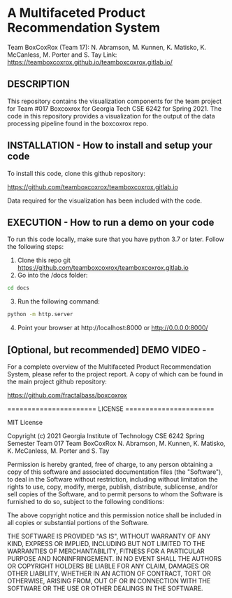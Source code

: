 # A Multifaceted Product Recommendation System
Team BoxCoxRox (Team 17):  N. Abramson, M. Kunnen, K. Matisko, K. McCanless, M. Porter and S. Tay
Link: https://teamboxcoxrox.github.io/teamboxcoxrox.gitlab.io/
## DESCRIPTION

This repository contains the visualization components for the team project for Team #017 Boxcoxrox for 
Georgia Tech CSE 6242 for Spring 2021.  The code in this repository provides a visualization for the 
output of the data processing pipeline found in the boxcoxrox repo.

## INSTALLATION - How to install and setup your code

To install this code, clone this github repository:  

https://github.com/teamboxcoxrox/teamboxcoxrox.gitlab.io

Data required for the visualization has been included with the code. 

## EXECUTION - How to run a demo on your code

To run this code locally, make sure that you have python 3.7 or later. Follow the following steps:

1.  Clone this repo git  https://github.com/teamboxcoxrox/teamboxcoxrox.gitlab.io
2.  Go into the /docs folder:
``` bash
cd docs
```
3.  Run the following command:
``` bash
python -m http.server
```
4.  Point your browser at  http://localhost:8000 or http://0.0.0.0:8000/

## [Optional, but recommended] DEMO VIDEO -

For a complete overview of the Multifaceted Product Recommendation System, please refer to the project
report.  A copy of which can be found in the main project github repository:

https://github.com/fractalbass/boxcoxrox

====================== LICENSE ======================

MIT License

Copyright (c) 2021 Georgia Institute of Technology CSE 6242 Spring Semester Team 017 Team BoxCoxRox
N. Abramson, M. Kunnen, K. Matisko, K. McCanless, M. Porter and S. Tay

Permission is hereby granted, free of charge, to any person obtaining a copy
of this software and associated documentation files (the "Software"), to deal
in the Software without restriction, including without limitation the rights
to use, copy, modify, merge, publish, distribute, sublicense, and/or sell
copies of the Software, and to permit persons to whom the Software is
furnished to do so, subject to the following conditions:

The above copyright notice and this permission notice shall be included in all
copies or substantial portions of the Software.

THE SOFTWARE IS PROVIDED "AS IS", WITHOUT WARRANTY OF ANY KIND, EXPRESS OR
IMPLIED, INCLUDING BUT NOT LIMITED TO THE WARRANTIES OF MERCHANTABILITY,
FITNESS FOR A PARTICULAR PURPOSE AND NONINFRINGEMENT. IN NO EVENT SHALL THE
AUTHORS OR COPYRIGHT HOLDERS BE LIABLE FOR ANY CLAIM, DAMAGES OR OTHER
LIABILITY, WHETHER IN AN ACTION OF CONTRACT, TORT OR OTHERWISE, ARISING FROM,
OUT OF OR IN CONNECTION WITH THE SOFTWARE OR THE USE OR OTHER DEALINGS IN THE
SOFTWARE.
